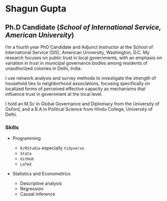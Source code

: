 # Shagun Gupta
## Ph.D Candidate (*School of International Service, American University*)

I’m a fourth year PhD Candidate and Adjunct Instructor at the School of International Service (SIS), American University, Washington, D.C. My research focuses on public trust in local governments, with an emphasis on variation in trust in municipal governance bodies among residents of unauthorized colonies in Delhi, India. 

I use network analysis and survey methods to investigate the strength of household ties to neighborhood associations, focusing specifically on localized forms of perceived effective capacity as mechanisms that influence trust in government at the local level. 

I hold an M.Sc in Global Governance and Diplomacy from the University of Oxford, and a B.A in Political Science from Hindu College, University of Delhi.

### Skills

- Programming
  - `R/RStudio` especially `tidyverse` 
  - `Stata`
  - `GitHub`
  - `LaTeX`
  
- Statistics and Econometrics
  - Descriptive analysis
  - Regression
  - Causal inference
